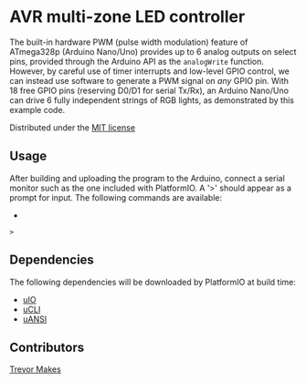 # AVR multi-zone LED controller

The built-in hardware PWM (pulse width modulation) feature of ATmega328p (Arduino Nano/Uno) provides up to 6 analog outputs on select pins, provided through the Arduino API as the `analogWrite` function. However, by careful use of timer interrupts and low-level GPIO control, we can instead use software to generate a PWM signal on _any_ GPIO pin. With 18 free GPIO pins (reserving D0/D1 for serial Tx/Rx), an Arduino Nano/Uno can drive 6 fully independent strings of RGB lights, as demonstrated by this example code.

Distributed under the [MIT license](LICENSE.txt)

## Usage

After building and uploading the program to the Arduino, connect a serial monitor such as the one included with PlatformIO. A '>' should appear as a prompt for input. The following commands are available:

- 

```
>
```

## Dependencies

The following dependencies will be downloaded by PlatformIO at build time:

- [uIO](https://github.com/trevor-makes/uIO)
- [uCLI](https://github.com/trevor-makes/uCLI)
- [uANSI](https://github.com/trevor-makes/uANSI)

## Contributors

[Trevor Makes](mailto:the.trevor.makes@gmail.com)

